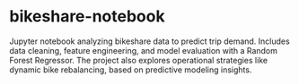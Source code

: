 # bikeshare-notebook
Jupyter notebook analyzing bikeshare data to predict trip demand. Includes data cleaning, feature engineering, and model evaluation with a Random Forest Regressor. The project also explores operational strategies like dynamic bike rebalancing, based on predictive modeling insights.
